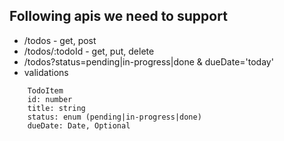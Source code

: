 ## Following apis we need to support

- /todos - get, post
- /todos/:todoId - get, put, delete
- /todos?status=pending|in-progress|done & dueDate='today'
- validations

```
    TodoItem 
    id: number
    title: string 
    status: enum (pending|in-progress|done)
    dueDate: Date, Optional 
```